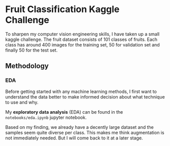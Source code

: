 # Fruit Classification Kaggle Challenge

To sharpen my computer vision engineering skills, I have taken up a small kaggle challenge. The fruit dataset consists of 101 classes of fruits. Each class has around 400 images for the training set, 50 for validation set and finally 50 for the test set.

## Methodology

### EDA

Before getting started with any machine learning methods, I first want to understand the data better to make informed decision about what technique to use and why.

My **exploratory data analysis** (EDA) can be found in the `notebooks/eda.ipynb` jupyter notebook.

Based on my finding, we already have a decently large dataset and the samples seem quite diverse per class. This makes me think augmentation is not immediately needed. But I will come back to it at a later stage.

###
